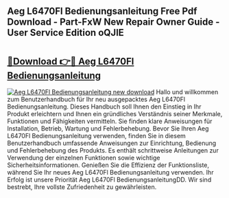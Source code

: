 ## Aeg L6470Fl Bedienungsanleitung Free Pdf Download - Part-FxW New Repair Owner Guide - User Service Edition oQJlE

# <h2><a href="http://df23y4y.blite.top/?on=Aeg+L6470Fl+Bedienungsanleitung">🔗Download 👉🔴 Aeg L6470Fl Bedienungsanleitung</a></h2>

[![Aeg L6470Fl Bedienungsanleitung new download](https://i.imgur.com/lujVjoI.png)](http://df23y4y.blite.top/?on=Aeg+L6470Fl+Bedienungsanleitung)
Hallo und willkommen zum Benutzerhandbuch für Ihr neu ausgepacktes Aeg L6470Fl Bedienungsanleitung. Dieses Handbuch soll Ihnen den Einstieg in Ihr Produkt erleichtern und Ihnen ein gründliches Verständnis seiner Merkmale, Funktionen und Fähigkeiten vermitteln. Sie finden klare Anweisungen für Installation, Betrieb, Wartung und Fehlerbehebung. Bevor Sie Ihren Aeg L6470Fl Bedienungsanleitung verwenden, finden Sie in diesem Benutzerhandbuch umfassende Anweisungen zur Einrichtung, Bedienung und Fehlerbehebung des Produkts. Es enthält schrittweise Anleitungen zur Verwendung der einzelnen Funktionen sowie wichtige Sicherheitsinformationen. Genießen Sie die Effizienz der Funktionsliste, während Sie Ihr neues Aeg L6470Fl Bedienungsanleitung verwenden. Ihr Erfolg ist unsere Priorität Aeg L6470Fl BedienungsanleitungDD. Wir sind bestrebt, Ihre vollste Zufriedenheit zu gewährleisten.
